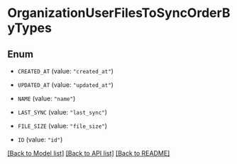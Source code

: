 # OrganizationUserFilesToSyncOrderByTypes

## Enum


* `CREATED_AT` (value: `"created_at"`)

* `UPDATED_AT` (value: `"updated_at"`)

* `NAME` (value: `"name"`)

* `LAST_SYNC` (value: `"last_sync"`)

* `FILE_SIZE` (value: `"file_size"`)

* `ID` (value: `"id"`)


[[Back to Model list]](../README.md#documentation-for-models) [[Back to API list]](../README.md#documentation-for-api-endpoints) [[Back to README]](../README.md)



